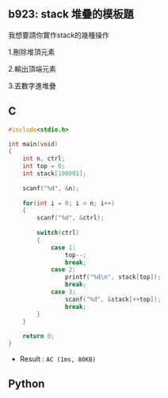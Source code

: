 ## b923: stack 堆疊的模板題
我想要請你實作stack的幾種操作

1.刪除堆頂元素

2.輸出頂端元素

3.丟數字進堆疊

## C
```C
#include<stdio.h>

int main(void)
{
	int n, ctrl;
	int top = 0;
	int stack[100001];
	
	scanf("%d", &n);
	
	for(int i = 0; i < n; i++)
	{
		scanf("%d", &ctrl);
		
		switch(ctrl)
		{
			case 1:
				top--;
				break;
			case 2:
				printf("%d\n", stack[top]);
				break;
			case 3:
				scanf("%d", &stack[++top]);
				break;
		}
	}
	
	return 0;
} 
```
 * Result : `AC (1ms, 80KB)`

## Python
